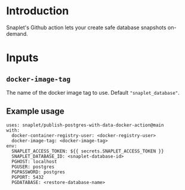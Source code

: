 # Introduction

Snaplet's Github action lets your create safe database snapshots on-demand.

# Inputs

## `docker-image-tag`

The name of the docker image tag to use. Default `"snaplet_database"`.

## Example usage

```
uses: snaplet/publish-postgres-with-data-docker-action@main
with:
  docker-container-registry-user: <docker-registry-user>
  docker-image-tag: <docker-image-tag>
env:
  SNAPLET_ACCESS_TOKEN: ${{ secrets.SNAPLET_ACCESS_TOKEN }}
  SNAPLET_DATABASE_ID: <snaplet-database-id>
  PGHOST: localhost
  PGUSER: postgres
  PGPASSWORD: postgres
  PGPORT: 5432
  PGDATABASE: <restore-database-name>
```
